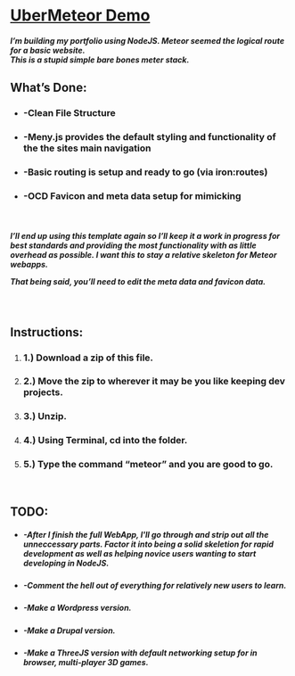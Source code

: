 <h1><a href="http://ubermeteor.danedev.com/" target="_blank">UberMeteor Demo</a></h1>

<h5>I’m building my portfolio using NodeJS. Meteor seemed the logical route for a basic website.<br>
This is a stupid simple bare bones meter stack.</h5>

<h2>What’s Done:</h2>
<ul>
<li><h3>-Clean File Structure</h3></li>
<li><h3>-Meny.js provides the default styling and functionality of the the sites main navigation</h3></li>
<li><h3>-Basic routing is setup and ready to go (via iron:routes)</h3></li>
<li><h3>-OCD Favicon and meta data setup for mimicking</h3></li>
</ul>
<br>
<h5>I’ll end up using this template again so I’ll keep it a work in progress for best standards and providing the most functionality 
with as little overhead as possible. I want this to stay a relative skeleton for Meteor webapps.

That being said, you’ll need to edit the meta data and favicon data.</h5>

<br>
<h2>Instructions:</h2>
<ol>
<li><h3>1.) Download a zip of this file.</h3></li>
<li><h3>2.) Move the zip to wherever it may be you like keeping dev projects.</h3></li>
<li><h3>3.) Unzip.</h3></li>
<li><h3>4.) Using Terminal, cd into the folder.</h3></li>
<li><h3>5.) Type the command “meteor” and you are good to go.</h3></li>
</ol>
<br>

<h2>TODO:</h2>
<ul>
<li><h5>-After I finish the full WebApp, I'll go through and strip out all the unneccessary parts. Factor it into being a
solid skeletion for rapid development as well as helping novice users wanting to start developing in NodeJS.</h5></li>
<li><h5>-Comment the hell out of everything for relatively new users to learn.</h5></li>
<li><h5>-Make a Wordpress version.</h5></li>
<li><h5>-Make a Drupal version.</h5></li>
<li><h5>-Make a ThreeJS version with default networking setup for in browser, multi-player 3D games.</h5></li>
